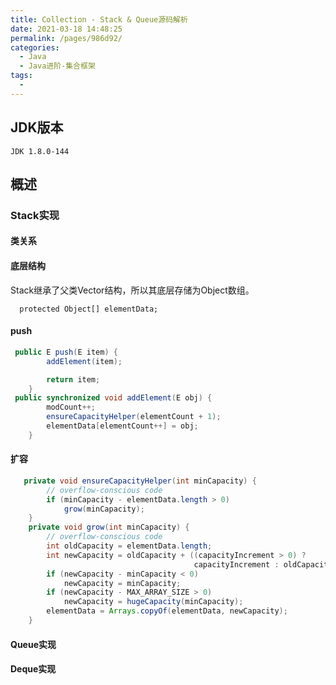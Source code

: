 ```yaml
---
title: Collection - Stack & Queue源码解析
date: 2021-03-18 14:48:25
permalink: /pages/986d92/
categories:
  - Java
  - Java进阶-集合框架
tags:
  - 
---
```


## JDK版本

```
JDK 1.8.0-144
```

## 概述

### Stack实现

#### 类关系

#### 底层结构

Stack继承了父类Vector结构，所以其底层存储为Object数组。

```
  protected Object[] elementData;
```

#### push

```java
 public E push(E item) {
        addElement(item);

        return item;
    }
 public synchronized void addElement(E obj) {
        modCount++;
        ensureCapacityHelper(elementCount + 1);
        elementData[elementCount++] = obj;
    }
```

#### 扩容

```java
   private void ensureCapacityHelper(int minCapacity) {
        // overflow-conscious code
        if (minCapacity - elementData.length > 0)
            grow(minCapacity);
    }
  	private void grow(int minCapacity) {
        // overflow-conscious code
        int oldCapacity = elementData.length;
        int newCapacity = oldCapacity + ((capacityIncrement > 0) ?
                                         capacityIncrement : oldCapacity);
        if (newCapacity - minCapacity < 0)
            newCapacity = minCapacity;
        if (newCapacity - MAX_ARRAY_SIZE > 0)
            newCapacity = hugeCapacity(minCapacity);
        elementData = Arrays.copyOf(elementData, newCapacity);
    }

```

#### Queue实现

#### Deque实现


